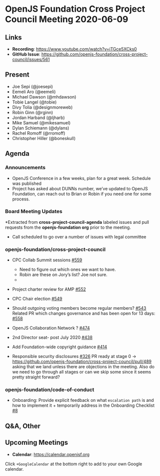 # OpenJS Foundation Cross Project Council Meeting 2020-06-09

## Links

* **Recording**: https://www.youtube.com/watch?v=iTGce5XCks0
* **GitHub Issue**: https://github.com/openjs-foundation/cross-project-council/issues/561

## Present

* Joe Sepi (@joesepi)
* Eemeli Aro (@eemeli)
* Michael Dawson (@mhdawson)
* Tobie Langel (@tobie)
* Divy Tolia (@designmoreweb)
* Robin Ginn (@rginn)
* Jordan Harband (@ljharb)
* Mike Samuel (@mikesamuel)
* Dylan Schiemann (@dylans)
* Rachel Romoff (@rromoff)
* Christopher Hiller (@boneskull)

## Agenda

### Announcements

* OpenJS Conference in a few weeks, plan for a great week. Schedule was published
* Project has asked about DUNNs number, we’ve updated to OpenJS Foundation, can
  reach out to Brian or Robin if you need one for some process.


### Board Meeting Updates
 
*Extracted from **cross-project-council-agenda** labeled issues and pull requests from the **openjs-foundation org** prior to the meeting.

* Call scheduled to go over a number of issues with legal committee

### openjs-foundation/cross-project-council

* CPC Collab Summit sessions [#559](https://github.com/openjs-foundation/cross-project-council/issues/559)
  * Need to figure out which ones we want to have.
  * Robin are these on Jory’s list? Joe not sure.
  * 

* Project charter review for AMP [#552](https://github.com/openjs-foundation/cross-project-council/issues/552)

* CPC Chair election [#549](https://github.com/openjs-foundation/cross-project-council/issues/549)

* Should outgoing voting members become regular members? [#543](https://github.com/openjs-foundation/cross-project-council/issues/543)
Related PR which changes governance and has been open for 13 days:
[#558](https://github.com/openjs-foundation/cross-project-council/pull/558)

* OpenJS Collaboration Network ? [#474](https://github.com/openjs-foundation/cross-project-council/issues/474)

* 2nd Director seat- post July 2020 [#438](https://github.com/openjs-foundation/cross-project-council/issues/438)

* Add Foundation-wide copyright guidance [#414](https://github.com/openjs-foundation/cross-project-council/pull/414)

* Responsible security disclosures [#326](https://github.com/openjs-foundation/cross-project-council/issues/326)
PR ready at stage 0 -> https://github.com/openjs-foundation/cross-project-council/pull/489 asking that we land unless there are objections in the meeting.  Also do we need to go through all stages or can we skip some since it seems pretty straight forward?

### openjs-foundation/code-of-conduct

* Onboarding: Provide explicit feedback on what `escalation path` is and how to implement it + temporarily address in the Onboarding Checklist [#8](https://github.com/openjs-foundation/code-of-conduct/issues/8)



## Q&A, Other

## Upcoming Meetings

* **Calendar**: https://calendar.openjsf.org

Click `+GoogleCalendar` at the bottom right to add to your own Google calendar.
